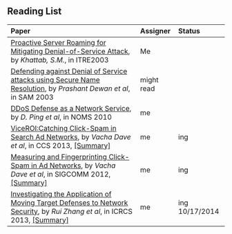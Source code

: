 ## Reading List

| Paper | Assigner| Status|
|:------|:--------|:---|
|  [Proactive Server Roaming for Mitigating Denial-of-Service Attack](http://ieeexplore.ieee.org/xpl/login.jsp?tp=&arnumber=1270623&url=http%3A%2F%2Fieeexplore.ieee.org%2Fxpls%2Fabs_all.jsp%3Farnumber%3D1270623), by *Khattab, S.M.*, in ITRE2003    |   Me      |
| [Defending against Denial of Service attacks using Secure Name Resolution](http://cactus.eas.asu.edu/partha/papers-pdf/2003/dewan-dns-SAM-02.pdf), by *Prashant Dewan et al*, in SAM 2003| might read|
| [DDoS Defense as a Network Service](http://ieeexplore.ieee.org/stamp/stamp.jsp?tp=&arnumber=5488345), by *D. Ping et al*, in NOMS 2010| me|
| [ViceROI:Catching Click-Spam in Search Ad Networks](http://dl.acm.org/citation.cfm?id=2516688), by *Vacha Dave et al*, in CCS 2013, [[Summary]](./papers/DaveG13_CCS_ViceROI.md)| me| ing|
| [Measuring and Fingerprinting Click-Spam in Ad Networks](http://dl.acm.org/citation.cfm?id=2377715), by *Vacha Dave et al*, in SIGCOMM 2012, [[Summary]](./papers/DaveG12_SIGCOMM_MeasureClickSpam.md) | me| ing|
| [Investigating the Application of Moving Target Defenses to Network Security](http://ieeexplore.ieee.org/xpls/abs_all.jsp?arnumber=6623770), by *Rui Zhang et al*, in ICRCS 2013, [[Summary]](./papers/ZhangZ13_ICRCS_InvestigateMTG.md)| me| ing 10/17/2014 |
